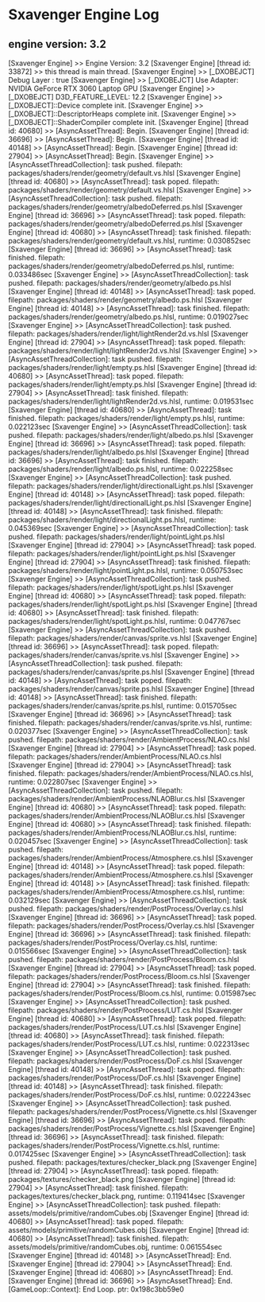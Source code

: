 # Sxavenger Engine Log
## engine version: 3.2
[Sxavenger Engine] >> Engine Version: 3.2
[Sxavenger Engine] [thread id: 33872] >> this thread is main thread.
[Sxavenger Engine] >> [_DXOBEJCT] Debug Layer : true
[Sxavenger Engine] >> [_DXOBEJCT] Use Adapter: NVIDIA GeForce RTX 3060 Laptop GPU
[Sxavenger Engine] >> [_DXOBEJCT] D3D_FEATURE_LEVEL: 12.2
[Sxavenger Engine] >> [_DXOBJECT]::Device complete init.
[Sxavenger Engine] >> [_DXOBJECT]::DescriptorHeaps complete init.
[Sxavenger Engine] >> [_DXOBJECT]::ShaderCompiler complete init.
[Sxavenger Engine] [thread id: 40680] >> [AsyncAssetThread]: Begin.
[Sxavenger Engine] [thread id: 36696] >> [AsyncAssetThread]: Begin.
[Sxavenger Engine] [thread id: 40148] >> [AsyncAssetThread]: Begin.
[Sxavenger Engine] [thread id: 27904] >> [AsyncAssetThread]: Begin.
[Sxavenger Engine] >> [AsyncAssetThreadCollection]: task pushed. filepath: packages/shaders/render/geometry/default.vs.hlsl
[Sxavenger Engine] [thread id: 40680] >> [AsyncAssetThread]: task poped. filepath: packages/shaders/render/geometry/default.vs.hlsl
[Sxavenger Engine] >> [AsyncAssetThreadCollection]: task pushed. filepath: packages/shaders/render/geometry/albedoDeferred.ps.hlsl
[Sxavenger Engine] [thread id: 36696] >> [AsyncAssetThread]: task poped. filepath: packages/shaders/render/geometry/albedoDeferred.ps.hlsl
[Sxavenger Engine] [thread id: 40680] >> [AsyncAssetThread]: task finished. filepath: packages/shaders/render/geometry/default.vs.hlsl, runtime: 0.030852sec
[Sxavenger Engine] [thread id: 36696] >> [AsyncAssetThread]: task finished. filepath: packages/shaders/render/geometry/albedoDeferred.ps.hlsl, runtime: 0.033486sec
[Sxavenger Engine] >> [AsyncAssetThreadCollection]: task pushed. filepath: packages/shaders/render/geometry/albedo.ps.hlsl
[Sxavenger Engine] [thread id: 40148] >> [AsyncAssetThread]: task poped. filepath: packages/shaders/render/geometry/albedo.ps.hlsl
[Sxavenger Engine] [thread id: 40148] >> [AsyncAssetThread]: task finished. filepath: packages/shaders/render/geometry/albedo.ps.hlsl, runtime: 0.019027sec
[Sxavenger Engine] >> [AsyncAssetThreadCollection]: task pushed. filepath: packages/shaders/render/light/lightRender2d.vs.hlsl
[Sxavenger Engine] [thread id: 27904] >> [AsyncAssetThread]: task poped. filepath: packages/shaders/render/light/lightRender2d.vs.hlsl
[Sxavenger Engine] >> [AsyncAssetThreadCollection]: task pushed. filepath: packages/shaders/render/light/empty.ps.hlsl
[Sxavenger Engine] [thread id: 40680] >> [AsyncAssetThread]: task poped. filepath: packages/shaders/render/light/empty.ps.hlsl
[Sxavenger Engine] [thread id: 27904] >> [AsyncAssetThread]: task finished. filepath: packages/shaders/render/light/lightRender2d.vs.hlsl, runtime: 0.019531sec
[Sxavenger Engine] [thread id: 40680] >> [AsyncAssetThread]: task finished. filepath: packages/shaders/render/light/empty.ps.hlsl, runtime: 0.022123sec
[Sxavenger Engine] >> [AsyncAssetThreadCollection]: task pushed. filepath: packages/shaders/render/light/albedo.ps.hlsl
[Sxavenger Engine] [thread id: 36696] >> [AsyncAssetThread]: task poped. filepath: packages/shaders/render/light/albedo.ps.hlsl
[Sxavenger Engine] [thread id: 36696] >> [AsyncAssetThread]: task finished. filepath: packages/shaders/render/light/albedo.ps.hlsl, runtime: 0.022258sec
[Sxavenger Engine] >> [AsyncAssetThreadCollection]: task pushed. filepath: packages/shaders/render/light/directionalLight.ps.hlsl
[Sxavenger Engine] [thread id: 40148] >> [AsyncAssetThread]: task poped. filepath: packages/shaders/render/light/directionalLight.ps.hlsl
[Sxavenger Engine] [thread id: 40148] >> [AsyncAssetThread]: task finished. filepath: packages/shaders/render/light/directionalLight.ps.hlsl, runtime: 0.045369sec
[Sxavenger Engine] >> [AsyncAssetThreadCollection]: task pushed. filepath: packages/shaders/render/light/pointLight.ps.hlsl
[Sxavenger Engine] [thread id: 27904] >> [AsyncAssetThread]: task poped. filepath: packages/shaders/render/light/pointLight.ps.hlsl
[Sxavenger Engine] [thread id: 27904] >> [AsyncAssetThread]: task finished. filepath: packages/shaders/render/light/pointLight.ps.hlsl, runtime: 0.050753sec
[Sxavenger Engine] >> [AsyncAssetThreadCollection]: task pushed. filepath: packages/shaders/render/light/spotLight.ps.hlsl
[Sxavenger Engine] [thread id: 40680] >> [AsyncAssetThread]: task poped. filepath: packages/shaders/render/light/spotLight.ps.hlsl
[Sxavenger Engine] [thread id: 40680] >> [AsyncAssetThread]: task finished. filepath: packages/shaders/render/light/spotLight.ps.hlsl, runtime: 0.047767sec
[Sxavenger Engine] >> [AsyncAssetThreadCollection]: task pushed. filepath: packages/shaders/render/canvas/sprite.vs.hlsl
[Sxavenger Engine] [thread id: 36696] >> [AsyncAssetThread]: task poped. filepath: packages/shaders/render/canvas/sprite.vs.hlsl
[Sxavenger Engine] >> [AsyncAssetThreadCollection]: task pushed. filepath: packages/shaders/render/canvas/sprite.ps.hlsl
[Sxavenger Engine] [thread id: 40148] >> [AsyncAssetThread]: task poped. filepath: packages/shaders/render/canvas/sprite.ps.hlsl
[Sxavenger Engine] [thread id: 40148] >> [AsyncAssetThread]: task finished. filepath: packages/shaders/render/canvas/sprite.ps.hlsl, runtime: 0.015705sec
[Sxavenger Engine] [thread id: 36696] >> [AsyncAssetThread]: task finished. filepath: packages/shaders/render/canvas/sprite.vs.hlsl, runtime: 0.020377sec
[Sxavenger Engine] >> [AsyncAssetThreadCollection]: task pushed. filepath: packages/shaders/render/AmbientProcess/NLAO.cs.hlsl
[Sxavenger Engine] [thread id: 27904] >> [AsyncAssetThread]: task poped. filepath: packages/shaders/render/AmbientProcess/NLAO.cs.hlsl
[Sxavenger Engine] [thread id: 27904] >> [AsyncAssetThread]: task finished. filepath: packages/shaders/render/AmbientProcess/NLAO.cs.hlsl, runtime: 0.022807sec
[Sxavenger Engine] >> [AsyncAssetThreadCollection]: task pushed. filepath: packages/shaders/render/AmbientProcess/NLAOBlur.cs.hlsl
[Sxavenger Engine] [thread id: 40680] >> [AsyncAssetThread]: task poped. filepath: packages/shaders/render/AmbientProcess/NLAOBlur.cs.hlsl
[Sxavenger Engine] [thread id: 40680] >> [AsyncAssetThread]: task finished. filepath: packages/shaders/render/AmbientProcess/NLAOBlur.cs.hlsl, runtime: 0.020457sec
[Sxavenger Engine] >> [AsyncAssetThreadCollection]: task pushed. filepath: packages/shaders/render/AmbientProcess/Atmosphere.cs.hlsl
[Sxavenger Engine] [thread id: 40148] >> [AsyncAssetThread]: task poped. filepath: packages/shaders/render/AmbientProcess/Atmosphere.cs.hlsl
[Sxavenger Engine] [thread id: 40148] >> [AsyncAssetThread]: task finished. filepath: packages/shaders/render/AmbientProcess/Atmosphere.cs.hlsl, runtime: 0.032129sec
[Sxavenger Engine] >> [AsyncAssetThreadCollection]: task pushed. filepath: packages/shaders/render/PostProcess/Overlay.cs.hlsl
[Sxavenger Engine] [thread id: 36696] >> [AsyncAssetThread]: task poped. filepath: packages/shaders/render/PostProcess/Overlay.cs.hlsl
[Sxavenger Engine] [thread id: 36696] >> [AsyncAssetThread]: task finished. filepath: packages/shaders/render/PostProcess/Overlay.cs.hlsl, runtime: 0.015566sec
[Sxavenger Engine] >> [AsyncAssetThreadCollection]: task pushed. filepath: packages/shaders/render/PostProcess/Bloom.cs.hlsl
[Sxavenger Engine] [thread id: 27904] >> [AsyncAssetThread]: task poped. filepath: packages/shaders/render/PostProcess/Bloom.cs.hlsl
[Sxavenger Engine] [thread id: 27904] >> [AsyncAssetThread]: task finished. filepath: packages/shaders/render/PostProcess/Bloom.cs.hlsl, runtime: 0.015987sec
[Sxavenger Engine] >> [AsyncAssetThreadCollection]: task pushed. filepath: packages/shaders/render/PostProcess/LUT.cs.hlsl
[Sxavenger Engine] [thread id: 40680] >> [AsyncAssetThread]: task poped. filepath: packages/shaders/render/PostProcess/LUT.cs.hlsl
[Sxavenger Engine] [thread id: 40680] >> [AsyncAssetThread]: task finished. filepath: packages/shaders/render/PostProcess/LUT.cs.hlsl, runtime: 0.022313sec
[Sxavenger Engine] >> [AsyncAssetThreadCollection]: task pushed. filepath: packages/shaders/render/PostProcess/DoF.cs.hlsl
[Sxavenger Engine] [thread id: 40148] >> [AsyncAssetThread]: task poped. filepath: packages/shaders/render/PostProcess/DoF.cs.hlsl
[Sxavenger Engine] [thread id: 40148] >> [AsyncAssetThread]: task finished. filepath: packages/shaders/render/PostProcess/DoF.cs.hlsl, runtime: 0.022243sec
[Sxavenger Engine] >> [AsyncAssetThreadCollection]: task pushed. filepath: packages/shaders/render/PostProcess/Vignette.cs.hlsl
[Sxavenger Engine] [thread id: 36696] >> [AsyncAssetThread]: task poped. filepath: packages/shaders/render/PostProcess/Vignette.cs.hlsl
[Sxavenger Engine] [thread id: 36696] >> [AsyncAssetThread]: task finished. filepath: packages/shaders/render/PostProcess/Vignette.cs.hlsl, runtime: 0.017425sec
[Sxavenger Engine] >> [AsyncAssetThreadCollection]: task pushed. filepath: packages/textures/checker_black.png
[Sxavenger Engine] [thread id: 27904] >> [AsyncAssetThread]: task poped. filepath: packages/textures/checker_black.png
[Sxavenger Engine] [thread id: 27904] >> [AsyncAssetThread]: task finished. filepath: packages/textures/checker_black.png, runtime: 0.119414sec
[Sxavenger Engine] >> [AsyncAssetThreadCollection]: task pushed. filepath: assets/models/primitive/randomCubes.obj
[Sxavenger Engine] [thread id: 40680] >> [AsyncAssetThread]: task poped. filepath: assets/models/primitive/randomCubes.obj
[Sxavenger Engine] [thread id: 40680] >> [AsyncAssetThread]: task finished. filepath: assets/models/primitive/randomCubes.obj, runtime: 0.061554sec
[Sxavenger Engine] [thread id: 40148] >> [AsyncAssetThread]: End.
[Sxavenger Engine] [thread id: 27904] >> [AsyncAssetThread]: End.
[Sxavenger Engine] [thread id: 40680] >> [AsyncAssetThread]: End.
[Sxavenger Engine] [thread id: 36696] >> [AsyncAssetThread]: End.
[GameLoop::Context]: End Loop. ptr: 0x198c3bb59e0
